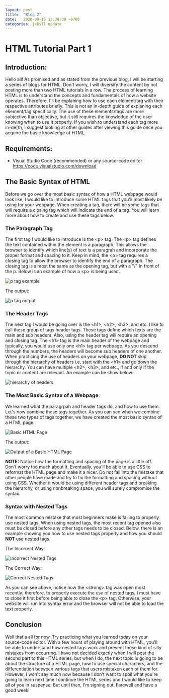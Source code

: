 ```yaml
---
layout: post
title:  "Blog 2"
date:   2020-09-15 12:38:00 -0700
categories: jekyll update
---
```

<h1><b>HTML Tutorial Part 1</b></h1>

<h2><b>Introduction:</b></h2>

<p>Hello all! As promised and as stated from the previous blog, I will be starting a series of blogs for HTML. Don't worry, I will diversify the content by not posting more than two HTML tutorials in a row.  The process of learning HTML is to understand the concepts and fundamentals of how a website operates. Therefore, I'll be explaning how to use each element/tag with their respective attributes briefly. This is not an in-depth guide of explaning each ekement/tag specifically. The use of these elements/tags are more subjective than objective, but it still requires the knowledge of the user knowing when to use it properly. If you wish to understand each tag more in-de[th, I suggest looking at other guides after viewing this guide once you acquire the basic knowledge of HTML.  </p>

<h2><b>Requirements:</b></h2>
<ul>
<li>Visual Studio Code (recommended) or any source-code editor
<br><a href="https://code.visualstudio.com/download"> https://code.visualstudio.com/download</a> </li>
</ul>
<h2><b>The Basic Syntax of HTML</b></h2>

<p> Before we go over the most basic syntax of how a HTML webpage would look like, I would like to introduce some HTML tags that you'll most likely be using for your webpage. When creating a tag, there will be some tags that will require a closing tag which will indicate the end of a tag. You will learn more about how to create and use these tags below.
</p>
<h3><b> The Paragraph Tag </b></h3>
<p> The first tag I would like to introduce is the &lt;p&gt; tag. The &lt;p&gt; tag defines the text contained within the element is a paragraph. This allows the browser to identify which line(s) of text is a paragrah and incorporate the proper format and spacing to it. Keep in mind, the &lt;p&gt; tag requires a closing tag to allow the browser to identify the end of a paragraph. The closing tag is almost the same as the opening tag, but with a &quot;/&quot; in front of the p. Below is an example of how a &lt;p&gt; is being used.</p>
<img src="https://i.gyazo.com/1d9c81bfa01ba9ca1af6ac5c4b1d01d0.png" alt= "p tag example">
<p>The output:</p>
<img src="https://i.gyazo.com/84401a4a95f9e6d9709d5ce5d8e33da6.png" alt= "p tag output">
<h3><b>The Header Tags</b> </h3>
<p> The next tag I would be going over is the &lt;h1&gt;, &lt;h2&gt;, &lt;h3&gt;, and etc. I like to call these group of tags header tags. These tags define which texts are the main and sub headers. Also, using the header tag will require an opening and closing tag. The &lt;h1&gt; tag is the main header of the webpage and typically, you would use only one &lt;h1&gt; tag per webpage. As you descend through the numbers, the headers will become sub headers of one another. When practicing the use of headers on your webpage, <strong>DO NOT</strong> skip through the hierarchy of headers i.e. start with the &lt;h1&gt; and go down the hierarchy. You can have multiple  &lt;h2&gt;, &lt;h3&gt;, and etc., if and only if the topic or content are relevant. An example can be show below:</p>
<img src="https://i.gyazo.com/88b75374bfa057cc390cbd5e2471c84a.png" alt="hierarchy of headers">
<h3><b>The Most Basic Syntax of a Webpage</b></h3>
<p>We learned what the paragrpah and header tags do, and how to use them. Let's now combine these tags together. As you can see when we combine these two types of tags together, we have created the most basic syntax of a HTML page. </p>
<img src="https://i.gyazo.com/376d531210c2664cf86bade5db1f198c.png" alt="Basic HTML Page">
<p>The output:</p>
<img src="https://i.gyazo.com/7ffcd2ff52f221bcdd7342b8da554f5c.png" alt="Output of a Basic HTML Page">
<p><strong>NOTE:</strong> Notice how the formatting and spacing of the page is a little off. Don't worry too much about it. Eventually, you'll be able to use CSS to reformat the HTML page and make it a nicer. Do not fall into the mistake that other people have made and try to fix the formatting and spacing without using CSS. Whether it would be using different header tags and breaking the hierarchy, or using nonbreaking space, you will surely compromise the syntax. </p>
<h3><b>Syntax with Nested Tags</b></h3>
<p> The most common mistake that most beginners make is failing to properly use nested tags. When using nested tags, the most recent tag opened also must be closed before any other tags needs to be closed. Below, there is an example showing you how to use nested tags properly and how you should <strong>NOT</strong> use nested tags.
</p>
<p> The Incorrect Way: </p>
<img src="https://i.gyazo.com/3ed0bcac526eb15a60f0e50abaec6cfa.png" alt="Incorrect Nested Tags">
<p> The Correct Way: </p>
<img src="https://i.gyazo.com/373665d895aea0c7087d6d7a5632c4c1.png" alt="Correct Nested Tags">
<p> As you can see above, notice how the &lt;strong&gt; tag was open most recently; therefore, to properly execute the use of nested tags, I must have to close it first before being able to close the &lt;p&gt; tag. Otherwise, your website will run into syntax error and the browser will not be able to load the text properly.</p>
<h2><b>Conclusion</b></h2>
<p>Well that's all for now. Try practicing what you learned today on your source-code editor. With a few hours of playing around with HTML, you'll be able to understand how nested tags work and prevent these kind of silly mistakes from occurring. I have not decided exactly when I will post the second part to this HTML series, but when I do, the next topic is going to be about the structure of a HTML page, how to use special characters, and the differentiation between various tags that users mistaken each of them for. However, I won't say much now because I don't want to spoil what you're going to learn next time I continue the HTML series and I would like to keep all of you in suspense. But until then, I'm signing out. Farewell and have a good week!
</p>